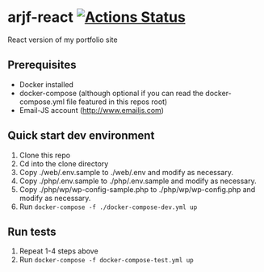 # arjf-react [![Actions Status](https://github.com/adzfaulkner/arjf-react/actions/workflows/push.yml/badge.svg)](https://github.com/adzfaulkner/arjf-react/actions)

React version of my portfolio site

## Prerequisites

- Docker installed
- docker-compose (although optional if you can read the docker-compose.yml file featured in this repos root)
- Email-JS account (http://www.emailjs.com)

## Quick start dev environment

1. Clone this repo
2. Cd into the clone directory
3. Copy ./web/.env.sample to ./web/.env and modify as necessary.
4. Copy ./php/.env.sample to ./php/.env.sample and modify as necessary.
5. Copy ./php/wp/wp-config-sample.php to ./php/wp/wp-config.php and modify as necessary.
6. Run `docker-compose -f ./docker-compose-dev.yml up`

## Run tests

1. Repeat 1-4 steps above
2. Run `docker-compose -f docker-compose-test.yml up`
